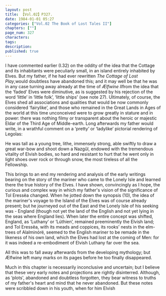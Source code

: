 ```yaml
---
layout: post
title: 【Vol.02】P327.
date: 1984-01-01 05:27
categories: ["Vol.02 The Book of Lost Tales II"]
chapters: [""]
page_num: 327
characters: 
tags: 
description: 
published: true
---
```


<p style="text-indent: 0;">
I have commented earlier (I.32) on the oddity of the idea that the Cottage and its inhabitants were peculiarly small, in an island entirely inhabited by Elves. But my father, if he had ever rewritten <I>The Cottage of Lost Play</I>,would doubtless have abandoned this; and it may well be that he was in any case turning away already at the time of <I>Ælfwine II</I>from the idea that the ‘faded' Elves were diminutive, as is suggested by his rejection of the word ‘little’ in ‘little folk’, ‘little ships' (see note 27). Ultimately, of course, the Elves shed all associations and qualities that would be now commonly considered ‘fairylike’, and those who remained in the Great Lands in Ages of the world at this time unconceived were to grow greatly in stature and in power: there was nothing filmy or transparent about the heroic or majestic Eldar of the Third Age of Middle-earth. Long afterwards my father would write, in a wrathful comment on a ‘pretty’ or ‘ladylike’ pictorial rendering of Legolas:
</p>

He was tall as a young tree, lithe, immensely strong, able swiftly to draw a great war-bow and shoot down a Nazgûl, endowed with the tremendous vitality of Elvish bodies, so hard and resistant to hurt that he went only in light shoes over rock or through snow, the most tireless of all the Fellowship.

This brings to an end my rendering and analysis of the early writings bearing on the story of the mariner who came to the Lonely Isle and learned there the true history of the Elves. I have shown, convincingly as I hope, the curious and complex way in which my father's vision of the significance of Tol Eressëa changed. When he jotted down the synopsis (10), the idea of the mariner's voyage to the Island of the Elves was of course already present; but he journeyed out of the East and the Lonely Isle of his seeking was - England (though not yet the land of the English and not yet lying in the seas where England lies). When later the entire concept was shifted, England, as ‘Luthany’ or ‘Lúthien’, remained preeminently the Elvish land; and Tol Eressëa, with its meads and coppices, its rooks' nests in the elm-trees of Alalminórë, seemed to the English mariner to be remade in the likeness of his own land, which the Elves had lost at the coming of Men: for it was indeed a re-embodiment of Elvish Luthany far over the sea.

All this was to fall away afterwards from the developing mythology; but Ælfwine left many marks on its pages before he too finally disappeared.

Much in this chapter is necessarily inconclusive and uncertain; but I believe that these very early notes and projections are rightly disinterred. Although, as ‘plots', abandoned and doubtless forgotten, they bear witness to truths of my father's heart and mind that he never abandoned. But these notes were scribbled down in his youth, when for him Elvish

